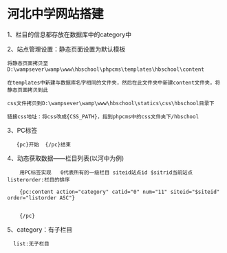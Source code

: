# 河北中学网站搭建

1、栏目的信息都存放在数据库中的category中

2、站点管理设置：静态页面设置为默认模板

    将静态页面拷贝至D:\wampsever\wamp\www\hbschool\phpcms\templates\hbschool\content
    
    在templates中新建与数据库名字相同的文件夹，然后在此文件夹中新建content文件夹，将静态页面拷贝到此
    
    css文件拷贝到D:\wampsever\wamp\www\hbschool\statics\css\hbschool目录下
    
    链接css地址：将css改成{CSS_PATH}，指到phpcms中的css文件夹下/hbschool
  3、PC标签
    
       {pc}开始  {/pc}结束
       
  4、动态获取数据——栏目列表(以河中为例)
  
        用PC标签实现   0代表所有的一级栏目 siteid站点id $sitrid当前站点  listerorder:栏目的排序
        
        {pc:content action="category" catid="0" num="11" siteid="$siteid" order="listorder ASC"}
        
        
        {/pc}
    
   5、category：有子栏目
   
      list:无子栏目
    

